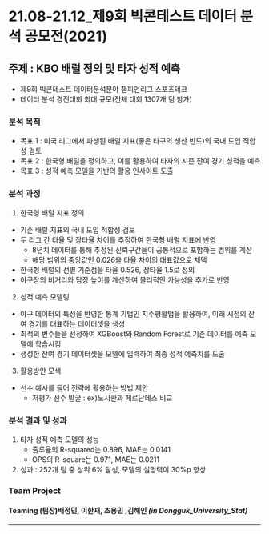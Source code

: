 # 21.08-21.12_제9회 빅콘테스트 데이터 분석 공모전(2021)

## 주제 : KBO 배럴 정의 및 타자 성적 예측
- 제9회 빅콘테스트 데이터분석분야 챔피언리그 스포츠테크
- 데이터 분석 경진대회 최대 규모(전체 대회 1307개 팀 참가)


### **분석 목적**

- 목표 1 : 미국 리그에서 파생된 배럴 지표(좋은 타구의 생산 빈도)의 국내 도입 적합성 검토
- 목표 2 : 한국형 배럴을 정의하고, 이를 활용하여 타자의 시즌 잔여 경기 성적을 예측
- 목표 3 : 성적 예측 모델을 기반의 활용 인사이트 도출

 
### **분석 과정**

1. 한국형 배럴 지표 정의
 - 기존 배럴 지표의 국내 도입 적합성 검토
 - 두 리그 간 타율 및 장타율 차이를 추정하여 한국형 배럴 지표에 반영
    - 8년치 데이터를 통해 추정된 신뢰구간들이 공통적으로 포함하는 범위를 계산
    - 해당 범위의 중앙값인 0.026을 타율 차이의 대표값으로 채택
 - 한국형 배럴의 선별 기준점을 타율 0.526, 장타율 1.5로 정의
 - 야구장의 비거리와 담장 높이를 계산하여 물리적인 가능성을 추가로 반영

2. 성적 예측 모델링
 - 야구 데이터의 특성을 반영한 통계 기법인 지수평활법을 활용하여, 미래 시점의 잔여 경기를 대표하는 데이터셋을 생성
 - 최적의 변수들을 선정하여 XGBoost와 Random Forest로 기존 데이터를 예측 모델에 학습시킴
 - 생성한 잔여 경기 데이터셋을 모델에 입력하여 최종 성적 예측치를 도출

3. 활용방안 모색
 - 선수 예시를 들어 전략에 활용하는 방법 제안
    - 저평가 선수 발굴 : ex)노시환과 페르난데스 비교


### **분석 결과 및 성과**

1. 타자 성적 예측 모델의 성능
   - 출루율의 R-squared는 0.896, MAE는 0.0141
   - OPS의  R-square는 0.971, MAE는 0.0211
2. 성과 : 252개 팀 중 상위 6% 달성, 모델의 설명력이 30%p 향상


### Team Project
#### Teaming   (팀장)배정민, 이한재, 조용민 ,김해인 ***(in Dongguk_University_Stat)***
***

